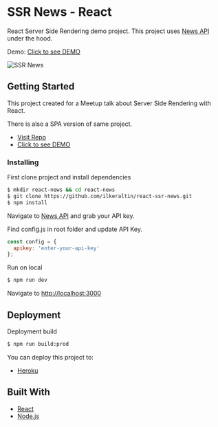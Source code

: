 # SSR News - React

React Server Side Rendering demo project. This project uses [News API](https://newsapi.org/) under the hood.

Demo: [Click to see DEMO](https://react-ssr-ilker.herokuapp.com/)

![SSR News](https://i.imgur.com/F3AT7v0.jpg)

## Getting Started

This project created for a Meetup talk about Server Side Rendering with React.

There is also a SPA version of same project.

- [Visit Repo](https://github.com/ilkeraltin/react-spa-news)
- [Click to see DEMO](https://react-spa-ilker.herokuapp.com/)

### Installing

First clone project and install dependencies

```sh
$ mkdir react-news && cd react-news
$ git clone https://github.com/ilkeraltin/react-ssr-news.git
$ npm install
```


Navigate to [News API](https://newsapi.org/) and grab your API key.

Find config.js in root folder and update API Key.

```javascript
const config = {
  apikey: 'enter-your-api-key'
};
```

Run on local

```sh
$ npm run dev
```

Navigate to [http://localhost:3000](http://localhost:3000)

## Deployment

Deployment build

```sh
$ npm run build:prod
```

You can deploy this project to:

- [Heroku](https://www.heroku.com/)

## Built With

- [React](https://reactjs.org/)
- [Node.js](https://nodejs.org/)
